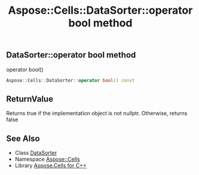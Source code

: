 ﻿---
title: Aspose::Cells::DataSorter::operator bool method
linktitle: operator bool
second_title: Aspose.Cells for C++ API Reference
description: 'Aspose::Cells::DataSorter::operator bool method. operator bool() in C++.'
type: docs
weight: 400
url: /cpp/aspose.cells/datasorter/operator_bool/
---
## DataSorter::operator bool method


operator bool()

```cpp
Aspose::Cells::DataSorter::operator bool() const
```


## ReturnValue

Returns true if the implementation object is not nullptr. Otherwise, returns false

## See Also

* Class [DataSorter](../)
* Namespace [Aspose::Cells](../../)
* Library [Aspose.Cells for C++](../../../)
